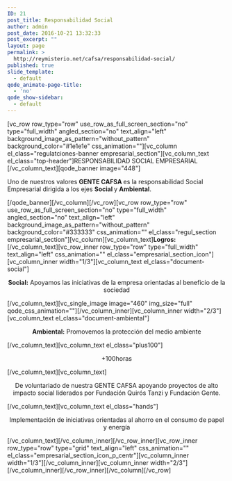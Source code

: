 ```yaml
---
ID: 21
post_title: Responsabilidad Social
author: admin
post_date: 2016-10-21 13:32:33
post_excerpt: ""
layout: page
permalink: >
  http://reymisterio.net/cafsa/responsabilidad-social/
published: true
slide_template:
  - default
qode_animate-page-title:
  - 'no'
qode_show-sidebar:
  - default
---
```

[vc_row row_type="row" use_row_as_full_screen_section="no" type="full_width" angled_section="no" text_align="left" background_image_as_pattern="without_pattern" background_color="#1e1e1e" css_animation=""][vc_column el_class="regulatciones-banner empresarial_section"][vc_column_text el_class="top-header"]<span class="require">RESPONSABILIDAD SOCIAL</span> <span class="colortext">EMPRESARIAL</span> [/vc_column_text][qode_banner image="448"]

Uno de nuestros valores <strong>GENTE CAFSA </strong>es la responsabilidad Social
Empresarial dirigida a los ejes <strong>Social </strong>y <strong>Ambiental</strong>.

[/qode_banner][/vc_column][/vc_row][vc_row row_type="row" use_row_as_full_screen_section="no" type="full_width" angled_section="no" text_align="left" background_image_as_pattern="without_pattern" background_color="#333333" css_animation="" el_class="regul_section empresarial_section"][vc_column][vc_column_text]<b>Logros:</b>[/vc_column_text][vc_row_inner row_type="row" type="full_width" text_align="left" css_animation="" el_class="empresarial_section_icon"][vc_column_inner width="1/3"][vc_column_text el_class="document-social"]
<p style="text-align: center;"><strong>Social:</strong>
Apoyamos las iniciativas de la empresa orientadas al
beneficio de la sociedad</p>
[/vc_column_text][vc_single_image image="460" img_size="full" qode_css_animation=""][/vc_column_inner][vc_column_inner width="2/3"][vc_column_text el_class="document-ambiental"]
<p style="text-align: center;"><strong>Ambiental:</strong>
Promovemos la protección del
medio ambiente</p>
[/vc_column_text][vc_column_text el_class="plus100"]
<p style="text-align: center;"><span class="plus100">+100</span>horas</p>
[/vc_column_text][vc_column_text]
<p style="text-align: center;">De voluntariado de nuestra GENTE CAFSA apoyando proyectos de alto impacto social
liderados por Fundación Quirós Tanzi y Fundación Gente.</p>
[/vc_column_text][vc_column_text el_class="hands"]
<p style="text-align: center;">Implementación de iniciativas orientadas al ahorro en el consumo de papel y energía</p>
[/vc_column_text][/vc_column_inner][/vc_row_inner][vc_row_inner row_type="row" type="grid" text_align="left" css_animation="" el_class="empresarial_section_icon_p_centr"][vc_column_inner width="1/3"][/vc_column_inner][vc_column_inner width="2/3"][/vc_column_inner][/vc_row_inner][/vc_column][/vc_row]